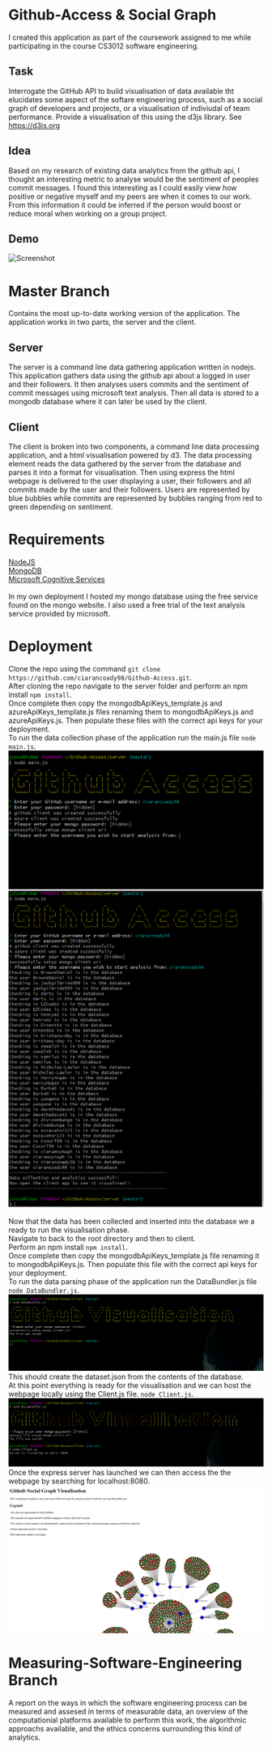 # Github-Access & Social Graph
I created this application as part of the coursework assigned to me while participating in the course CS3012 software engineering.

## Task
Interrogate the GitHub API to build visualisation of data available tht elucidates some aspect of the softare engineering process, such as a social graph of developers and projects, or a visualisation of indiviudal of team performance. Provide a visualisation of this using the d3js library. See https://d3js.org

## Idea
Based on my research of existing data analytics from the github api, I thought an interesting metric to analyse would be the sentiment of peoples commit messages. I found this interesting as I could easily view how positive or negative myself and my peers are when it comes to our work. From this information it could be inferred if the person would boost or reduce moral when working on a group project.

## Demo
![Screenshot](readme_resources/Visualisation_Demo.gif)

# Master Branch
Contains the most up-to-date working version of the application. The application works in two parts, the server and the client.

## Server
The server is a command line data gathering application written in nodejs. This application gathers data using the github api about a logged in user and their followers. It then analyses users commits and the sentiment of commit messages using microsoft text analysis. Then all data is stored to a mongodb database where it can later be used by the client.

## Client
The client is broken into two components, a command line data processing application, and a html visualisation powered by d3. The data processing element reads the data gathered by the server from the database and parses it into a format for visualisation.
Then using express the html webpage is delivered to the user displaying a user, their followers and all commits made by the user and their followers. Users are represented by blue bubbles while commits are represented by bubbles ranging from red to green depending on sentiment.

# Requirements 
[NodeJS](https://nodejs.org/en/)<br/>
[MongoDB](https://www.mongodb.com/)<br/>
[Microsoft Cognitive Services](https://azure.microsoft.com/en-us/services/cognitive-services/text-analytics/)<br/>
<br/>
In my own deployment I hosted my mongo database using the free service found on the mongo website. I also used a free trial of the text analysis service provided by microsoft.

# Deployment

Clone the repo using the command `git clone https://github.com/ciarancoady98/Github-Access.git`.<br/>
After cloning the repo navigate to the server folder and perform an npm install `npm install`.<br/>
Once complete then copy the mongodbApiKeys_template.js and azureApiKeys_template.js files renaming them to mongodbApiKeys.js and azureApiKeys.js. Then populate these files with the correct api keys for your deployment.<br/>
To run the data collection phase of the application run the main.js file `node main.js`.<br/>
![Screenshot](readme_resources/Github_Access_Screenshot.PNG)
![Screenshot](readme_resources/Github_Access_Screenshot_2.PNG)<br/>
<br/>
Now that the data has been collected and inserted into the database we a ready to run the visualisation phase.<br/>
Navigate to back to the root directory and then to client.<br/>
Perform an npm install `npm install`.<br/>
Once complete then copy the mongodbApiKeys_template.js file renaming it to mongodbApiKeys.js. Then populate this file with the correct api keys for your deployment.<br/>
To run the data parsing phase of the application run the DataBundler.js file `node DataBundler.js`.<br/>
![Screenshot](readme_resources/DataBundling_Screenshot.png)<br/>
This should create the dataset.json from the contents of the database.<br/>
At this point everything is ready for the visualisation and we can host the webpage locally using the Client.js file. `node Client.js`.<br/>
![Screenshot](readme_resources/DataBundling_And_Visualisation_Screenshot.png)<br/>
Once the express server has launched we can then access the the webpage by searching for localhost:8080.<br/>
![Screenshot](readme_resources/Graph_With_Legend_Screenshot.PNG)<br/>

# Measuring-Software-Engineering Branch 
A report on the ways in which the software engineering process can be measured and assesed in terms of measurable data, an overview of the computationial platforms available to perform this work, the algorithmic approachs available, and the ethics concerns surrounding this kind of analytics.
